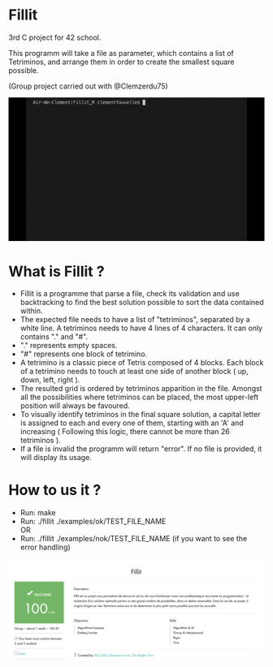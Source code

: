 # Fillit

3rd C project for 42 school.

This programm will take a file as parameter, which contains a list of Tetriminos, and arrange them in order to create the smallest square possible.

(Group project carried out with @Clemzerdu75)

![GIF](./fillit.gif?raw=true "GIF")

# What is Fillit ?

<ul>
<li>Fillit is a programme that parse a file, check its validation and use backtracking to find the best solution possible to sort the data contained within.</li>

<li>The expected file needs to have a list of "tetriminos", separated by a white line. A tetriminos needs to have 4 lines of 4 characters. It can only contains "." and "#".</li>

<li>"." represents empty spaces.</li>

<li>"#" represents one block of tetrimino.</li>

<li>A tetrimino is a classic piece of Tetris composed of 4 blocks. Each block of a tetrimino needs to touch at least one side of another block ( up, down, left, right ).</li>

<li>The resulted grid is ordered by tetriminos apparition in the file. Amongst all the possibilities where tetriminos can be placed, the most upper-left position will always be favoured.</li>

<li>To visually identify tetriminos in the final square solution, a capital letter is assigned to each and every one of them, starting with an 'A' and increasing ( Following this logic, there cannot be more than 26 tetriminos ).</li>

<li>If a file is invalid the programm will return "error". If no file is provided, it will display its usage.</li>
</ul>

# How to us it ?

<ul>
<li>Run: make</li>
<li>Run: ./fillit ./examples/ok/TEST_FILE_NAME</li>
OR
<li>Run: ./fillit ./examples/nok/TEST_FILE_NAME (if you want to see the error handling)</li>
</ul>

![Grade](./grade_fillit.png?raw=true "Grade")
